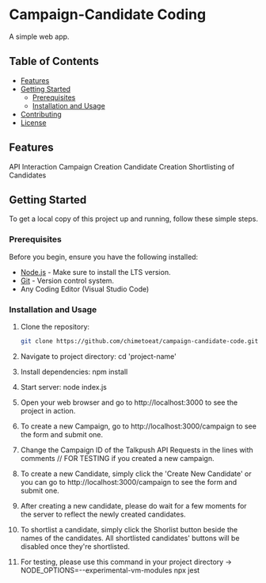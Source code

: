 # Campaign-Candidate Coding

A simple web app.

## Table of Contents

- [Features](#features)
- [Getting Started](#getting-started)
  - [Prerequisites](#prerequisites)
  - [Installation and Usage](#installation-and-usage)
- [Contributing](#contributing)
- [License](#license)

## Features

API Interaction
Campaign Creation
Candidate Creation
Shortlisting of Candidates

## Getting Started

To get a local copy of this project up and running, follow these simple steps.

### Prerequisites

Before you begin, ensure you have the following installed:

- [Node.js](https://nodejs.org/) - Make sure to install the LTS version.
- [Git](https://git-scm.com/) - Version control system.
- Any Coding Editor (Visual Studio Code)

### Installation and Usage

1. Clone the repository:
    ```sh
    git clone https://github.com/chimetoeat/campaign-candidate-code.git

2. Navigate to project directory:
    cd 'project-name'

3. Install dependencies:
    npm install

4. Start server:
    node index.js

5. Open your web browser and go to http://localhost:3000 to see the project in action.

6. To create a new Campaign, go to http://localhost:3000/campaign to see the form and submit one.

7. Change the Campaign ID of the Talkpush API Requests in the lines with comments // FOR TESTING if you created a new campaign.

8. To create a new Candidate, simply click the 'Create New Candidate' or you can go to http://localhost:3000/campaign to see the form and submit one.

9. After creating a new candidate, please do wait for a few moments for the server to reflect the newly created candidates.

10. To shortlist a candidate, simply click the Shorlist button beside the names of the candidates. All shortlisted candidates' buttons will be disabled once they're shortlisted.

11. For testing, please use this command in your project directory -> NODE_OPTIONS=--experimental-vm-modules npx jest